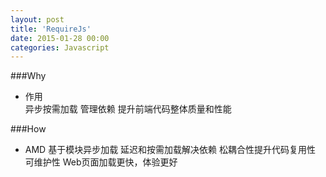 ```yaml
---
layout: post
title: 'RequireJs'
date: 2015-01-28 00:00
categories: Javascript
---
```


###Why
- 作用   
异步按需加载
管理依赖
提升前端代码整体质量和性能


###How
- AMD
基于模块异步加载
延迟和按需加载解决依赖
松耦合性提升代码复用性 可维护性
Web页面加载更快，体验更好